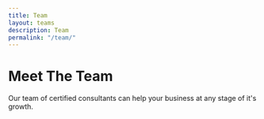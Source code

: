 ```yaml
---
title: Team
layout: teams
description: Team
permalink: "/team/"
---
```


# Meet The Team

Our team of certified consultants can help your business at any stage of it's growth.

